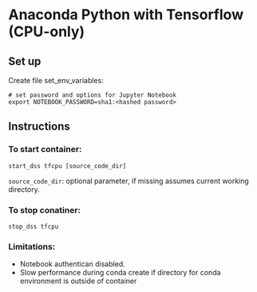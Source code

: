 # Anaconda Python with Tensorflow (CPU-only)

## Set up

Create file set_env_variables:
```
# set password and options for Jupyter Notebook
export NOTEBOOK_PASSWORD=sha1:<hashed password>
```


## Instructions

### To start container:
```
start_dss tfcpu [source_code_dir]
```
`source_code_dir`: optional parameter, if missing assumes current working directory.


### To stop conatiner:
```
stop_dss tfcpu
```

### Limitations:
* Notebook authentican disabled.
* Slow performance during conda create if directory for conda environment is outside of container
